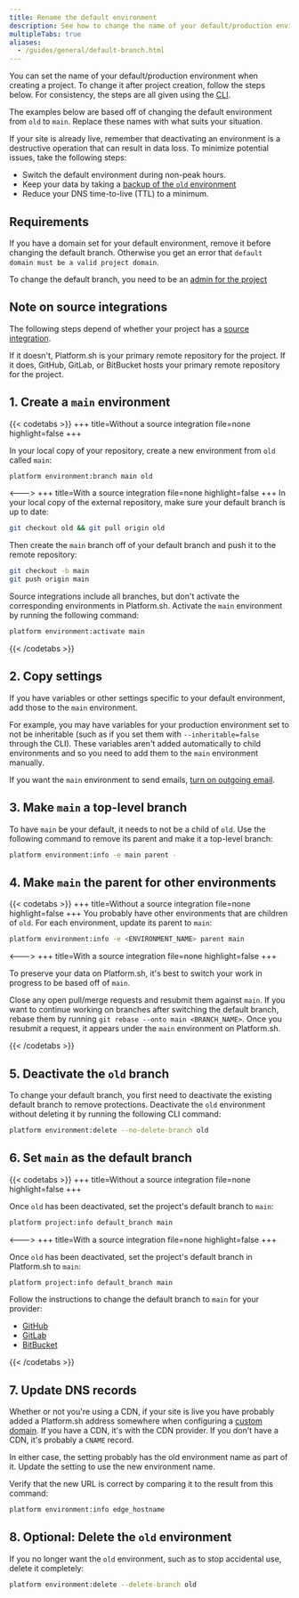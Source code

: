 ```yaml
---
title: Rename the default environment
description: See how to change the name of your default/production environment after creating a project.
multipleTabs: true
aliases:
  - /guides/general/default-branch.html
---
```


You can set the name of your default/production environment when creating a project.
To change it after project creation, follow the steps below.
For consistency, the steps are all given using the [CLI](../administration/cli/_index.md).

The examples below are based off of changing the default environment from `old` to `main`.
Replace these names with what suits your situation.

If your site is already live,
remember that deactivating an environment is a destructive operation that can result in data loss.
To minimize potential issues, take the following steps:

- Switch the default environment during non-peak hours.
- Keep your data by taking a [backup of the `old` environment](../environments/backup.md)
- Reduce your DNS time-to-live (TTL) to a minimum.

## Requirements

If you have a domain set for your default environment, remove it before changing the default branch.
Otherwise you get an error that `default domain must be a valid project domain`.

To change the default branch, you need to be an [admin for the project](../administration/users.md)

## Note on source integrations

The following steps depend of whether your project has a [source integration](../integrations/source/_index.md).

If it doesn't, Platform.sh is your primary remote repository for the project.
If it does, GitHub, GitLab, or BitBucket hosts your primary remote repository for the project.

## 1. Create a `main` environment

{{< codetabs >}}
+++
title=Without a source integration
file=none
highlight=false
+++

In your local copy of your repository, create a new environment from `old` called `main`:

```bash
platform environment:branch main old
```

<--->
+++
title=With a source integration
file=none
highlight=false
+++
In your local copy of the external repository, make sure your default branch is up to date:

```bash
git checkout old && git pull origin old
```

Then create the `main` branch off of your default branch and push it to the remote repository:

```bash
git checkout -b main
git push origin main
```

Source integrations include all branches, but don't activate the corresponding environments in Platform.sh.
Activate the `main` environment by running the following command:

```bash
platform environment:activate main
```

{{< /codetabs >}}

## 2. Copy settings

If you have variables or other settings specific to your default environment, add those to the `main` environment.

For example, you may have variables for your production environment set to not be inheritable
(such as if you set them with `--inheritable=false` through the CLI).
These variables aren't added automatically to child environments and so you need to add them to the `main` environment manually.

If you want the `main` environment to send emails, [turn on outgoing email](../development/email.md).

## 3. Make `main` a top-level branch

To have `main` be your default, it needs to not be a child of `old`.
Use the following command to remove its parent and make it a top-level branch:

```bash
platform environment:info -e main parent -
```

## 4. Make `main` the parent for other environments

{{< codetabs >}}
+++
title=Without a source integration
file=none
highlight=false
+++
You probably have other environments that are children of `old`.
For each environment, update its parent to `main`:

```bash
platform environment:info -e <ENVIRONMENT_NAME> parent main
```

<--->
+++
title=With a source integration
file=none
highlight=false
+++

To preserve your data on Platform.sh,
it's best to switch your work in progress to be based off of `main`.

Close any open pull/merge requests and resubmit them against `main`.
If you want to continue working on branches after switching the default branch,
rebase them by running `git rebase --onto main <BRANCH_NAME>`.
Once you resubmit a request, it appears under the `main` environment on Platform.sh.

{{< /codetabs >}}

## 5. Deactivate the `old` branch

To change your default branch, you first need to deactivate the existing default branch to remove protections.
Deactivate the `old` environment without deleting it by running the following CLI command:

```bash
platform environment:delete --no-delete-branch old
```

## 6. Set `main` as the default branch

{{< codetabs >}}
+++
title=Without a source integration
file=none
highlight=false
+++

Once `old` has been deactivated, set the project's default branch to `main`:

```bash
platform project:info default_branch main
```

<--->
+++
title=With a source integration
file=none
highlight=false
+++

Once `old` has been deactivated, set the project's default branch in Platform.sh to `main`:

```bash
platform project:info default_branch main
```

Follow the instructions to change the default branch to `main` for your provider:

- [GitHub](https://docs.github.com/en/repositories/configuring-branches-and-merges-in-your-repository/managing-branches-in-your-repository/changing-the-default-branch)
- [GitLab](https://docs.gitlab.com/ee/user/project/repository/branches/default.html#change-the-default-branch-name-for-a-project)
- [BitBucket](https://community.atlassian.com/t5/Bitbucket-questions/How-to-change-MAIN-branch-in-BitBucket/qaq-p/977418)

{{< /codetabs >}}

## 7. Update DNS records

Whether or not you're using a CDN,
if your site is live you have probably added a Platform.sh address somewhere when configuring a [custom domain](../domains/steps/_index.md).
If you have a CDN, it's with the CDN provider.
If you don't have a CDN, it's probably a `CNAME` record.

In either case, the setting probably has the old environment name as part of it.
Update the setting to use the new environment name.

Verify that the new URL is correct by comparing it to the result from this command:

```bash
platform environment:info edge_hostname
```

## 8. Optional: Delete the `old` environment

If you no longer want the `old` environment, such as to stop accidental use, delete it completely:

```bash
platform environment:delete --delete-branch old
```
